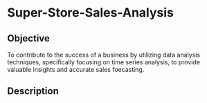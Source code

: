 # Super-Store-Sales-Analysis
## Objective
To contribute to the success of a business by utilizing data analysis techniques, specifically focusing on time series analysis, to provide valuable insights and accurate sales foecasting.
## Description
